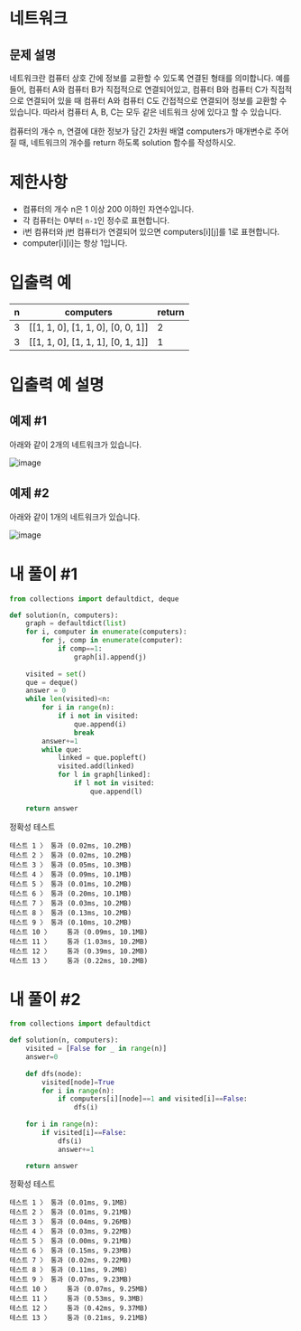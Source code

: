 # 네트워크
## 문제 설명
네트워크란 컴퓨터 상호 간에 정보를 교환할 수 있도록 연결된 형태를 의미합니다. 예를 들어, 컴퓨터 A와 컴퓨터 B가 직접적으로 연결되어있고, 컴퓨터 B와 컴퓨터 C가 직접적으로 연결되어 있을 때 컴퓨터 A와 컴퓨터 C도 간접적으로 연결되어 정보를 교환할 수 있습니다. 따라서 컴퓨터 A, B, C는 모두 같은 네트워크 상에 있다고 할 수 있습니다.

컴퓨터의 개수 n, 연결에 대한 정보가 담긴 2차원 배열 computers가 매개변수로 주어질 때, 네트워크의 개수를 return 하도록 solution 함수를 작성하시오.

# 제한사항
- 컴퓨터의 개수 n은 1 이상 200 이하인 자연수입니다.
- 각 컴퓨터는 0부터 `n-1`인 정수로 표현합니다.
- i번 컴퓨터와 j번 컴퓨터가 연결되어 있으면 computers[i][j]를 1로 표현합니다.
- computer[i][i]는 항상 1입니다.

# 입출력 예
|n|computers|return|
|-|-|-|
|3|[[1, 1, 0], [1, 1, 0], [0, 0, 1]]|2|
|3|[[1, 1, 0], [1, 1, 1], [0, 1, 1]]|1|

# 입출력 예 설명
## 예제 #1
아래와 같이 2개의 네트워크가 있습니다.

![image](https://github.com/user-attachments/assets/c28cb95c-4cd7-47b3-ab14-4ae93c00dfa8)

## 예제 #2
아래와 같이 1개의 네트워크가 있습니다.

![image](https://github.com/user-attachments/assets/c300c947-0ba8-41c8-ab13-75637bf2f9df)

# 내 풀이 #1
```python
from collections import defaultdict, deque

def solution(n, computers):
    graph = defaultdict(list)
    for i, computer in enumerate(computers):
        for j, comp in enumerate(computer):
            if comp==1:
                graph[i].append(j)
    
    visited = set()
    que = deque()
    answer = 0
    while len(visited)<n:
        for i in range(n):
            if i not in visited:
                que.append(i)
                break
        answer+=1
        while que:
            linked = que.popleft()
            visited.add(linked)
            for l in graph[linked]:
                if l not in visited:
                    que.append(l)
                    
    return answer
```
정확성  테스트
```
테스트 1 〉	통과 (0.02ms, 10.2MB)
테스트 2 〉	통과 (0.02ms, 10.2MB)
테스트 3 〉	통과 (0.05ms, 10.3MB)
테스트 4 〉	통과 (0.09ms, 10.1MB)
테스트 5 〉	통과 (0.01ms, 10.2MB)
테스트 6 〉	통과 (0.20ms, 10.1MB)
테스트 7 〉	통과 (0.03ms, 10.2MB)
테스트 8 〉	통과 (0.13ms, 10.2MB)
테스트 9 〉	통과 (0.10ms, 10.2MB)
테스트 10 〉	통과 (0.09ms, 10.1MB)
테스트 11 〉	통과 (1.03ms, 10.2MB)
테스트 12 〉	통과 (0.39ms, 10.2MB)
테스트 13 〉	통과 (0.22ms, 10.2MB)
```
# 내 풀이 #2
```python
from collections import defaultdict

def solution(n, computers):
    visited = [False for _ in range(n)]
    answer=0
    
    def dfs(node):
        visited[node]=True
        for i in range(n):
            if computers[i][node]==1 and visited[i]==False:
                dfs(i)
    
    for i in range(n):
        if visited[i]==False:
            dfs(i)
            answer+=1

    return answer
```
정확성  테스트
```
테스트 1 〉	통과 (0.01ms, 9.1MB)
테스트 2 〉	통과 (0.01ms, 9.21MB)
테스트 3 〉	통과 (0.04ms, 9.26MB)
테스트 4 〉	통과 (0.03ms, 9.22MB)
테스트 5 〉	통과 (0.00ms, 9.21MB)
테스트 6 〉	통과 (0.15ms, 9.23MB)
테스트 7 〉	통과 (0.02ms, 9.22MB)
테스트 8 〉	통과 (0.11ms, 9.2MB)
테스트 9 〉	통과 (0.07ms, 9.23MB)
테스트 10 〉	통과 (0.07ms, 9.25MB)
테스트 11 〉	통과 (0.53ms, 9.3MB)
테스트 12 〉	통과 (0.42ms, 9.37MB)
테스트 13 〉	통과 (0.21ms, 9.21MB)
```
